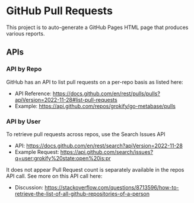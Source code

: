 # GitHub Pull Requests

This project is to auto-generate a GitHub Pages HTML page that produces various reports.

## APIs

### API by Repo

GitHub has an API to list pull requests on a per-repo basis as listed here:

* API Reference: https://docs.github.com/en/rest/pulls/pulls?apiVersion=2022-11-28#list-pull-requests
* Example: https://api.github.com/repos/grokify/go-metabase/pulls 

### API by User

To retrieve pull requests across repos, use the Search Issues API

* API: https://docs.github.com/en/rest/search?apiVersion=2022-11-28
* Example Request: https://api.github.com/search/issues?q=user:grokify%20state:open%20is:pr

It does not appear Pull Request count is separately available in the repos API call. See more on this API call here:

* Discussion: https://stackoverflow.com/questions/8713596/how-to-retrieve-the-list-of-all-github-repositories-of-a-person
